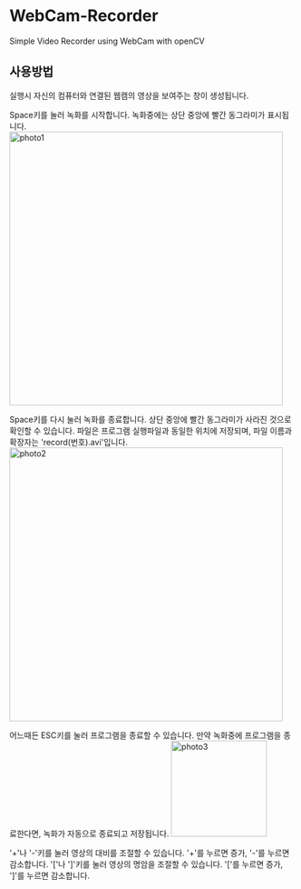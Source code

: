 # WebCam-Recorder
Simple Video Recorder using WebCam with openCV

## 사용방법
실행시 자신의 컴퓨터와 연결된 웹캠의 영상을 보여주는 창이 생성됩니다.

Space키를 눌러 녹화를 시작합니다. 녹화중에는 상단 중앙에 빨간 동그라미가 표시됩니다.
<img width="482" alt="photo1" src="https://github.com/ajbuwidnnfjwj/WebCam-Recorder/assets/68640265/4cd9b417-78d0-4d7a-a814-53921259ef1d">

Space키를 다시 눌러 녹화를 종료합니다. 상단 중앙에 빨간 동그라미가 사라진 것으로 확인할 수 있습니다. 파일은 프로그램 실행파일과 동일한 위치에 저장되며, 파일 이름과 확장자는 'record(번호).avi'입니다.
<img width="482" alt="photo2" src="https://github.com/ajbuwidnnfjwj/WebCam-Recorder/assets/68640265/cdcf9bfe-057d-4449-9cbc-debf373eb00b">

어느때든 ESC키를 눌러 프로그램을 종료할 수 있습니다. 만약 녹화중에 프로그램을 종료한다면, 녹화가 자동으로 종료되고 저장됩니다.
<img width="169" alt="photo3" src="https://github.com/ajbuwidnnfjwj/WebCam-Recorder/assets/68640265/81d16b8e-81b6-4f81-aa9c-143eb0866968">

'+'나 '-'키를 눌러 영상의 대비를 조절할 수 있습니다. '+'를 누르면 증가, '-'를 누르면 감소합니다.
'['나 ']'키를 눌러 영상의 명암을 조절할 수 있습니다. '['를 누르면 증가,  ']'를 누르면 감소합니다.
